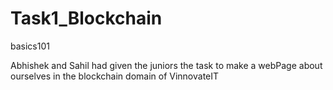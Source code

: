 # Task1_Blockchain
basics101 

 Abhishek and Sahil had given the juniors the task to make a webPage about ourselves in the blockchain domain of VinnovateIT
